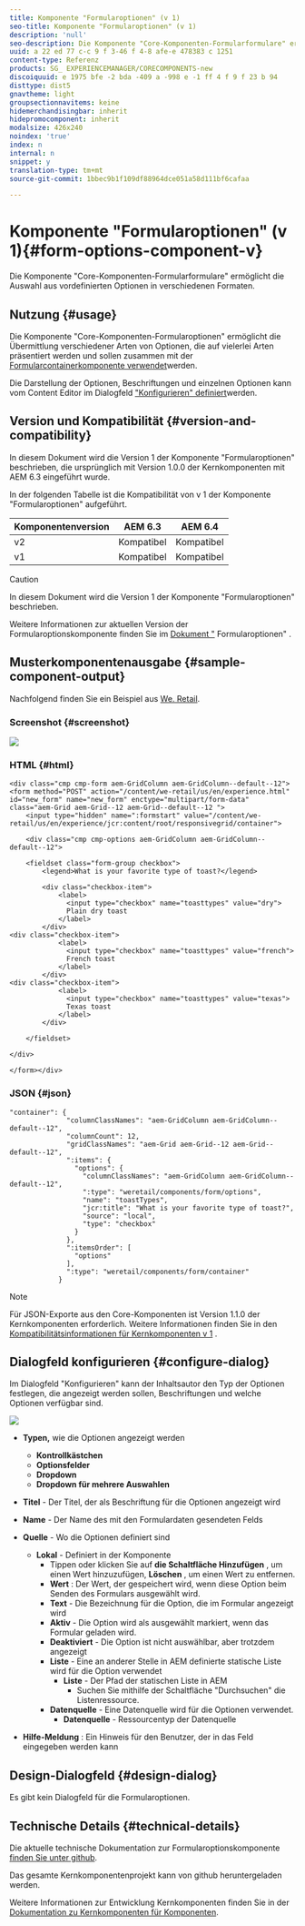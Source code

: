 ```yaml
---
title: Komponente "Formularoptionen" (v 1)
seo-title: Komponente "Formularoptionen" (v 1)
description: 'null'
seo-description: Die Komponente "Core-Komponenten-Formularformulare" ermöglicht die Auswahl aus vordefinierten Optionen in verschiedenen Formaten.
uuid: a 22 ed 77 c-c 9 f 3-46 f 4-8 afe-e 478383 c 1251
content-type: Referenz
products: SG_ EXPERIENCEMANAGER/CORECOMPONENTS-new
discoiquuid: e 1975 bfe -2 bda -409 a -998 e -1 ff 4 f 9 f 23 b 94
disttype: dist5
gnavtheme: light
groupsectionnavitems: keine
hidemerchandisingbar: inherit
hidepromocomponent: inherit
modalsize: 426x240
noindex: 'true'
index: n
internal: n
snippet: y
translation-type: tm+mt
source-git-commit: 1bbec9b1f109df88964dce051a58d111bf6cafaa

---
```



# Komponente &quot;Formularoptionen&quot; (v 1){#form-options-component-v}

Die Komponente &quot;Core-Komponenten-Formularformulare&quot; ermöglicht die Auswahl aus vordefinierten Optionen in verschiedenen Formaten.

## Nutzung {#usage}

Die Komponente &quot;Core-Komponenten-Formularoptionen&quot; ermöglicht die Übermittlung verschiedener Arten von Optionen, die auf vielerlei Arten präsentiert werden und sollen zusammen mit der [Formularcontainerkomponente verwendet](form-container.md)werden.

Die Darstellung der Optionen, Beschriftungen und einzelnen Optionen kann vom Content Editor im Dialogfeld [&quot;Konfigurieren&quot; definiert](form-options-v1.md#main-pars_title)werden.

## Version und Kompatibilität {#version-and-compatibility}

In diesem Dokument wird die Version 1 der Komponente &quot;Formularoptionen&quot; beschrieben, die ursprünglich mit Version 1.0.0 der Kernkomponenten mit AEM 6.3 eingeführt wurde.

In der folgenden Tabelle ist die Kompatibilität von v 1 der Komponente &quot;Formularoptionen&quot; aufgeführt.

| Komponentenversion | AEM 6.3 | AEM 6.4 |
|--- |--- |--- |
| v2 | Kompatibel | Kompatibel |
| v1 | Kompatibel | Kompatibel |

>[!CAUTION]
>
>In diesem Dokument wird die Version 1 der Komponente &quot;Formularoptionen&quot; beschrieben.
>
>Weitere Informationen zur aktuellen Version der Formularoptionskomponente finden Sie im [Dokument &quot;](form-options.md) Formularoptionen&quot; .

## Musterkomponentenausgabe {#sample-component-output}

Nachfolgend finden Sie ein Beispiel aus [We. Retail](https://helpx.adobe.com/experience-manager/6-4/sites/developing/using/we-retail.html).

### Screenshot {#screenshot}

![](assets/chlimage_1-89.png)

### HTML {#html}

```
<div class="cmp cmp-form aem-GridColumn aem-GridColumn--default--12">
<form method="POST" action="/content/we-retail/us/en/experience.html" id="new_form" name="new_form" enctype="multipart/form-data" class="aem-Grid aem-Grid--12 aem-Grid--default--12 ">
    <input type="hidden" name=":formstart" value="/content/we-retail/us/en/experience/jcr:content/root/responsivegrid/container">
    
    <div class="cmp cmp-options aem-GridColumn aem-GridColumn--default--12">

    <fieldset class="form-group checkbox">
        <legend>What is your favorite type of toast?</legend>
        
        <div class="checkbox-item">
            <label>
              <input type="checkbox" name="toasttypes" value="dry">
              Plain dry toast
            </label>
        </div>
<div class="checkbox-item">
            <label>
              <input type="checkbox" name="toasttypes" value="french">
              French toast
            </label>
        </div>
<div class="checkbox-item">
            <label>
              <input type="checkbox" name="toasttypes" value="texas">
              Texas toast
            </label>
        </div>

    </fieldset>
    
</div>
    
</form></div>
```

### JSON {#json}

```
"container": {
              "columnClassNames": "aem-GridColumn aem-GridColumn--default--12",
              "columnCount": 12,
              "gridClassNames": "aem-Grid aem-Grid--12 aem-Grid--default--12",
              ":items": {
                "options": {
                  "columnClassNames": "aem-GridColumn aem-GridColumn--default--12",
                  ":type": "weretail/components/form/options",
                  "name": "toastTypes",
                  "jcr:title": "What is your favorite type of toast?",
                  "source": "local",
                  "type": "checkbox"
                }
              },
              ":itemsOrder": [
                "options"
              ],
              ":type": "weretail/components/form/container"
            }
```

>[!NOTE]
>
>Für JSON-Exporte aus den Core-Komponenten ist Version 1.1.0 der Kernkomponenten erforderlich. Weitere Informationen finden Sie in den [Kompatibilitätsinformationen für Kernkomponenten v 1](versions.md#main-pars_title_236368006) .

## Dialogfeld konfigurieren {#configure-dialog}

Im Dialogfeld &quot;Konfigurieren&quot; kann der Inhaltsautor den Typ der Optionen festlegen, die angezeigt werden sollen, Beschriftungen und welche Optionen verfügbar sind.

![](assets/chlimage_1-90.png)

* **Typen,**
wie die Optionen angezeigt werden

   * **Kontrollkästchen**
   * **Optionsfelder**
   * **Dropdown**
   * **Dropdown für mehrere Auswahlen**

* **Titel** - Der Titel, der als Beschriftung für die Optionen angezeigt wird
* **Name** - Der Name des mit den Formulardaten gesendeten Felds
* **Quelle** - Wo die Optionen definiert sind

   * **Lokal** - Definiert in der Komponente
      * Tippen oder klicken Sie auf **die Schaltfläche Hinzufügen** , um einen Wert hinzuzufügen, **Löschen** , um einen Wert zu entfernen.
      * **Wert** : Der Wert, der gespeichert wird, wenn diese Option beim Senden des Formulars ausgewählt wird.
      * **Text** - Die Bezeichnung für die Option, die im Formular angezeigt wird
      * **Aktiv** - Die Option wird als ausgewählt markiert, wenn das Formular geladen wird.
      * **Deaktiviert** - Die Option ist nicht auswählbar, aber trotzdem angezeigt
      * **Liste** - Eine an anderer Stelle in AEM definierte statische Liste wird für die Option verwendet
         * **Liste** - Der Pfad der statischen Liste in AEM
            * Suchen Sie mithilfe der Schaltfläche &quot;Durchsuchen&quot; die Listenressource.
      * **Datenquelle** - Eine Datenquelle wird für die Optionen verwendet.
         * **Datenquelle** - Ressourcentyp der Datenquelle
* **Hilfe-Meldung** : Ein Hinweis für den Benutzer, der in das Feld eingegeben werden kann

## Design-Dialogfeld {#design-dialog}

Es gibt kein Dialogfeld für die Formularoptionen.

## Technische Details {#technical-details}

Die aktuelle technische Dokumentation zur Formularoptionskomponente [finden Sie unter github](https://github.com/adobe/aem-core-wcm-components/tree/master/content/src/content/jcr_root/apps/core/wcm/components/form/options/v1/options).

Das gesamte Kernkomponentenprojekt kann von github heruntergeladen werden.

Weitere Informationen zur Entwicklung Kernkomponenten finden Sie in der [Dokumentation zu Kernkomponenten für Komponenten](developing.md).

